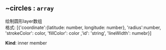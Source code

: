 <a name="module_miot/ui/AMapView..circles"></a>

## ~circles : <code>array</code>
绘制圆形layer数组  
格式: [{'coordinate':{latitude: number, longitude: number}, 'radius':number, 'strokeColor': color, 'fillColor': color ,'id': 'string', 'lineWidth': numebr}]

**Kind**: inner member  
